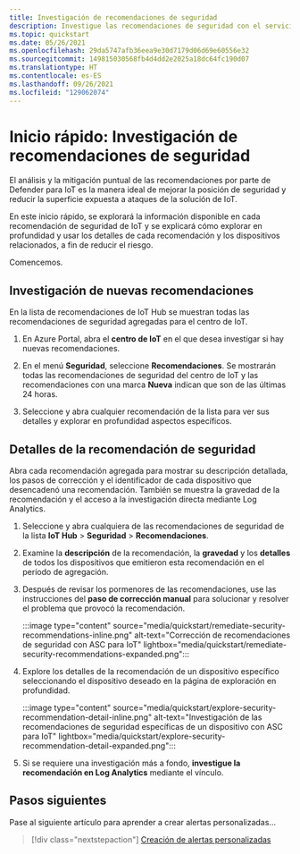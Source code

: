 ```yaml
---
title: Investigación de recomendaciones de seguridad
description: Investigue las recomendaciones de seguridad con el servicio de seguridad Defender para IoT.
ms.topic: quickstart
ms.date: 05/26/2021
ms.openlocfilehash: 29da5747afb36eea9e30d7179d06d69e60556e32
ms.sourcegitcommit: 149815030568fb4d4dd2e2025a18dc64fc190d07
ms.translationtype: HT
ms.contentlocale: es-ES
ms.lasthandoff: 09/26/2021
ms.locfileid: "129062074"
---
```

# <a name="quickstart-investigate-security-recommendations"></a>Inicio rápido: Investigación de recomendaciones de seguridad

El análisis y la mitigación puntual de las recomendaciones por parte de Defender para IoT es la manera ideal de mejorar la posición de seguridad y reducir la superficie expuesta a ataques de la solución de IoT.

En este inicio rápido, se explorará la información disponible en cada recomendación de seguridad de IoT y se explicará cómo explorar en profundidad y usar los detalles de cada recomendación y los dispositivos relacionados, a fin de reducir el riesgo.

Comencemos.

## <a name="investigate-new-recommendations"></a>Investigación de nuevas recomendaciones

En la lista de recomendaciones de IoT Hub se muestran todas las recomendaciones de seguridad agregadas para el centro de IoT.

1. En Azure Portal, abra el **centro de IoT** en el que desea investigar si hay nuevas recomendaciones.

1. En el menú **Seguridad**, seleccione **Recomendaciones**. Se mostrarán todas las recomendaciones de seguridad del centro de IoT y las recomendaciones con una marca **Nueva** indican que son de las últimas 24 horas.

1. Seleccione y abra cualquier recomendación de la lista para ver sus detalles y explorar en profundidad aspectos específicos.

## <a name="security-recommendation-details"></a>Detalles de la recomendación de seguridad

Abra cada recomendación agregada para mostrar su descripción detallada, los pasos de corrección y el identificador de cada dispositivo que desencadenó una recomendación. También se muestra la gravedad de la recomendación y el acceso a la investigación directa mediante Log Analytics.

1. Seleccione y abra cualquiera de las recomendaciones de seguridad de la lista **IoT Hub** > **Seguridad** > **Recomendaciones**.

1. Examine la **descripción** de la recomendación, la **gravedad** y los **detalles** de todos los dispositivos que emitieron esta recomendación en el período de agregación.

1. Después de revisar los pormenores de las recomendaciones, use las instrucciones del **paso de corrección manual** para solucionar y resolver el problema que provocó la recomendación.

    :::image type="content" source="media/quickstart/remediate-security-recommendations-inline.png" alt-text="Corrección de recomendaciones de seguridad con ASC para IoT" lightbox="media/quickstart/remediate-security-recommendations-expanded.png":::

1. Explore los detalles de la recomendación de un dispositivo específico seleccionando el dispositivo deseado en la página de exploración en profundidad.

    :::image type="content" source="media/quickstart/explore-security-recommendation-detail-inline.png" alt-text="Investigación de las recomendaciones de seguridad específicas de un dispositivo con ASC para IoT" lightbox="media/quickstart/explore-security-recommendation-detail-expanded.png":::

1. Si se requiere una investigación más a fondo, **investigue la recomendación en Log Analytics** mediante el vínculo. 

## <a name="next-steps"></a>Pasos siguientes

Pase al siguiente artículo para aprender a crear alertas personalizadas...

> [!div class="nextstepaction"]
> [Creación de alertas personalizadas](quickstart-create-custom-alerts.md)
